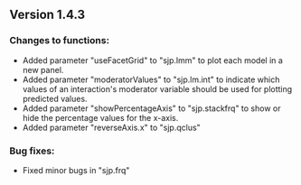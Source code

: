 Version 1.4.3
------------------------------------------------------------------------------
### Changes to functions:
* Added parameter "useFacetGrid" to "sjp.lmm" to plot each model in a new panel.
* Added parameter "moderatorValues" to "sjp.lm.int" to indicate which values of an interaction's moderator variable should be used for plotting predicted values.
* Added parameter "showPercentageAxis" to "sjp.stackfrq" to show or hide the percentage values for the x-axis.
* Added parameter "reverseAxis.x" to "sjp.qclus"

### Bug fixes:
* Fixed minor bugs in "sjp.frq"

